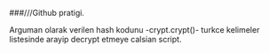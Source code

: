 ###///Github pratigi.


Arguman olarak verilen hash kodunu -crypt.crypt()- turkce kelimeler listesinde arayip decrypt etmeye calsian script.

